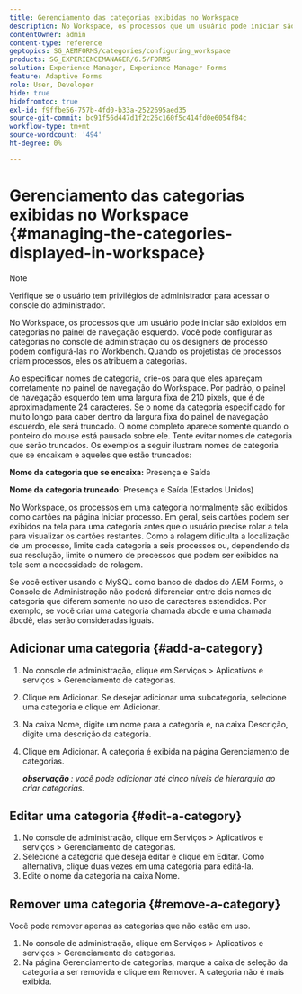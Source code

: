 ```yaml
---
title: Gerenciamento das categorias exibidas no Workspace
description: No Workspace, os processos que um usuário pode iniciar são exibidos em categorias no painel de navegação esquerdo. Saiba como gerenciar essas categorias exibidas no Workspace.
contentOwner: admin
content-type: reference
geptopics: SG_AEMFORMS/categories/configuring_workspace
products: SG_EXPERIENCEMANAGER/6.5/FORMS
solution: Experience Manager, Experience Manager Forms
feature: Adaptive Forms
role: User, Developer
hide: true
hidefromtoc: true
exl-id: f9ffbe56-757b-4fd0-b33a-2522695aed35
source-git-commit: bc91f56d447d1f2c26c160f5c414fd0e6054f84c
workflow-type: tm+mt
source-wordcount: '494'
ht-degree: 0%

---
```


# Gerenciamento das categorias exibidas no Workspace {#managing-the-categories-displayed-in-workspace}

>[!NOTE]
> 
> Verifique se o usuário tem privilégios de administrador para acessar o console do administrador.

No Workspace, os processos que um usuário pode iniciar são exibidos em categorias no painel de navegação esquerdo. Você pode configurar as categorias no console de administração ou os designers de processo podem configurá-las no Workbench. Quando os projetistas de processos criam processos, eles os atribuem a categorias.

Ao especificar nomes de categoria, crie-os para que eles apareçam corretamente no painel de navegação do Workspace. Por padrão, o painel de navegação esquerdo tem uma largura fixa de 210 pixels, que é de aproximadamente 24 caracteres. Se o nome da categoria especificado for muito longo para caber dentro da largura fixa do painel de navegação esquerdo, ele será truncado. O nome completo aparece somente quando o ponteiro do mouse está pausado sobre ele. Tente evitar nomes de categoria que serão truncados. Os exemplos a seguir ilustram nomes de categoria que se encaixam e aqueles que estão truncados:

**Nome da categoria que se encaixa:** Presença e Saída

**Nome da categoria truncado:** Presença e Saída (Estados Unidos)

No Workspace, os processos em uma categoria normalmente são exibidos como cartões na página Iniciar processo. Em geral, seis cartões podem ser exibidos na tela para uma categoria antes que o usuário precise rolar a tela para visualizar os cartões restantes. Como a rolagem dificulta a localização de um processo, limite cada categoria a seis processos ou, dependendo da sua resolução, limite o número de processos que podem ser exibidos na tela sem a necessidade de rolagem.

Se você estiver usando o MySQL como banco de dados do AEM Forms, o Console de Administração não poderá diferenciar entre dois nomes de categoria que diferem somente no uso de caracteres estendidos. Por exemplo, se você criar uma categoria chamada abcde e uma chamada âbcdè, elas serão consideradas iguais.

## Adicionar uma categoria {#add-a-category}

1. No console de administração, clique em Serviços > Aplicativos e serviços > Gerenciamento de categorias.
1. Clique em Adicionar. Se desejar adicionar uma subcategoria, selecione uma categoria e clique em Adicionar.
1. Na caixa Nome, digite um nome para a categoria e, na caixa Descrição, digite uma descrição da categoria.
1. Clique em Adicionar. A categoria é exibida na página Gerenciamento de categorias.

   ***observação &#x200B;**: você pode adicionar até cinco níveis de hierarquia ao criar categorias.*

## Editar uma categoria {#edit-a-category}

1. No console de administração, clique em Serviços > Aplicativos e serviços > Gerenciamento de categorias.
1. Selecione a categoria que deseja editar e clique em Editar. Como alternativa, clique duas vezes em uma categoria para editá-la.
1. Edite o nome da categoria na caixa Nome.

## Remover uma categoria {#remove-a-category}

Você pode remover apenas as categorias que não estão em uso.

1. No console de administração, clique em Serviços > Aplicativos e serviços > Gerenciamento de categorias.
1. Na página Gerenciamento de categorias, marque a caixa de seleção da categoria a ser removida e clique em Remover. A categoria não é mais exibida.

